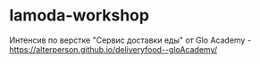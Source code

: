 # lamoda-workshop

Интенсив по верстке "Сервис доставки еды" от Glo Academy - https://alterperson.github.io/deliveryfood--gloAcademy/
